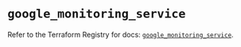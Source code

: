 # `google_monitoring_service`

Refer to the Terraform Registry for docs: [`google_monitoring_service`](https://registry.terraform.io/providers/hashicorp/google-beta/5.42.0/docs/resources/google_monitoring_service).
